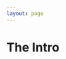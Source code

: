 ```yaml
---
layout: page
---
```

<div class="hero">
	<h1 class="page-title centered">The <span class="bold accent">Intro</span></h1>
</div>